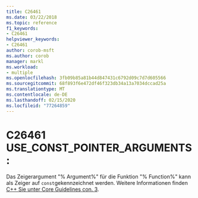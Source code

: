 ```yaml
---
title: C26461
ms.date: 03/22/2018
ms.topic: reference
f1_keywords:
- C26461
helpviewer_keywords:
- C26461
author: corob-msft
ms.author: corob
manager: markl
ms.workload:
- multiple
ms.openlocfilehash: 3fb09b85a81b44d847431c6792d09c7d7d605566
ms.sourcegitcommit: 68f893f6e472df46f323db34a13a7034dccad25a
ms.translationtype: MT
ms.contentlocale: de-DE
ms.lasthandoff: 02/15/2020
ms.locfileid: "77264859"
---
```

# <a name="c26461-use_const_pointer_arguments"></a>C26461 USE_CONST_POINTER_ARGUMENTS:
  Das Zeigerargument "% Argument%" für die Funktion "% Function%" kann als Zeiger auf `const`gekennzeichnet werden. Weitere Informationen finden [ C++ Sie unter Core Guidelines con. 3](https://github.com/isocpp/CppCoreGuidelines/blob/master/CppCoreGuidelines.md#Rconst-ref).
